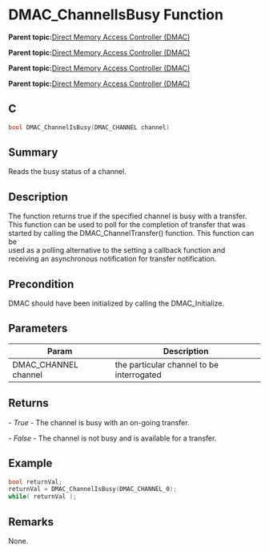 # DMAC\_ChannelIsBusy Function

**Parent topic:**[Direct Memory Access Controller \(DMAC\)](GUID-BC288F92-E404-40EC-B68F-833F6E346C3F.md)

**Parent topic:**[Direct Memory Access Controller \(DMAC\)](GUID-725BAB37-D872-43F1-818D-6350B9533DF3.md)

**Parent topic:**[Direct Memory Access Controller \(DMAC\)](GUID-FF4E46D0-1926-4335-942C-7767A23A991D.md)

**Parent topic:**[Direct Memory Access Controller \(DMAC\)](GUID-2C5A3108-4274-4720-A95E-8017AA500BB4.md)

## C

```c
bool DMAC_ChannelIsBusy(DMAC_CHANNEL channel)
```

## Summary

Reads the busy status of a channel.

## Description

The function returns true if the specified channel is busy with a transfer.<br />This function can be used to poll for the completion of transfer that was<br />started by calling the DMAC\_ChannelTransfer\(\) function. This function can be<br />used as a polling alternative to the setting a callback function and<br />receiving an asynchronous notification for transfer notification.

## Precondition

DMAC should have been initialized by calling the DMAC\_Initialize.

## Parameters

|Param|Description|
|-----|-----------|
|DMAC\_CHANNEL channel|the particular channel to be interrogated|

## Returns

*- True* - The channel is busy with an on-going transfer.

*- False* - The channel is not busy and is available for a transfer.

## Example

```c
bool returnVal;
returnVal = DMAC_ChannelIsBusy(DMAC_CHANNEL_0);
while( returnVal );
```

## Remarks

None.

